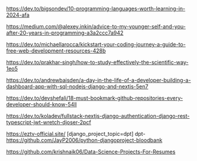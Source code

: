 https://dev.to/bigsondev/10-programming-languages-worth-learning-in-2024-afa

https://medium.com/@alexey.inkin/advice-to-my-younger-self-and-you-after-20-years-in-programming-a3a2ccc7a942

https://dev.to/michaellarocca/kickstart-your-coding-journey-a-guide-to-free-web-development-resources-428b

https://dev.to/prakhar-singh/how-to-study-effectively-the-scientific-way-1eo5

https://dev.to/andrewbaisden/a-day-in-the-life-of-a-developer-building-a-dashboard-app-with-sql-nodejs-django-and-nextjs-5en7

https://dev.to/devshefali/18-must-bookmark-github-repositories-every-developer-should-know-54ll

https://dev.to/koladev/fullstack-nextjs-django-authentication-django-rest-typescript-jwt-wretch-djoser-2pcf

https://eztv-official.site/
[django_project_topic=dpt]
dpt-https://github.com/JayP2006/python-djangoproject-bloodbank

https://github.com/krishnaik06/Data-Science-Projects-For-Resumes
